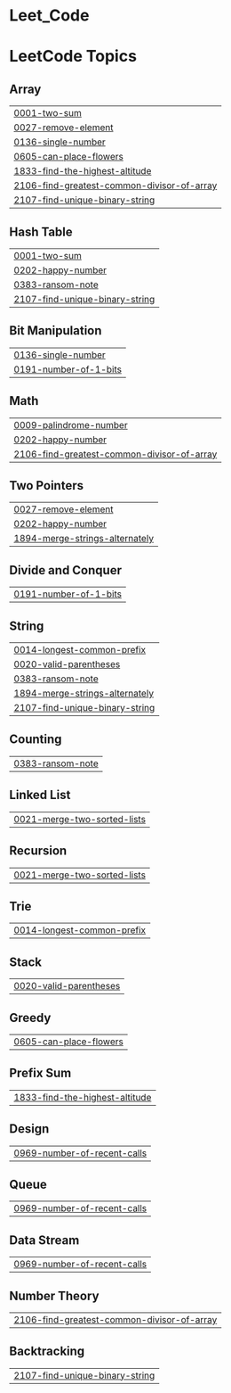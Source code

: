 # Leet_Code
<!---LeetCode Topics Start-->
# LeetCode Topics
## Array
|  |
| ------- |
| [0001-two-sum](https://github.com/ElliotKoch/Leet_Code/tree/master/0001-two-sum) |
| [0027-remove-element](https://github.com/ElliotKoch/Leet_Code/tree/master/0027-remove-element) |
| [0136-single-number](https://github.com/ElliotKoch/Leet_Code/tree/master/0136-single-number) |
| [0605-can-place-flowers](https://github.com/ElliotKoch/Leet_Code/tree/master/0605-can-place-flowers) |
| [1833-find-the-highest-altitude](https://github.com/ElliotKoch/Leet_Code/tree/master/1833-find-the-highest-altitude) |
| [2106-find-greatest-common-divisor-of-array](https://github.com/ElliotKoch/Leet_Code/tree/master/2106-find-greatest-common-divisor-of-array) |
| [2107-find-unique-binary-string](https://github.com/ElliotKoch/Leet_Code/tree/master/2107-find-unique-binary-string) |
## Hash Table
|  |
| ------- |
| [0001-two-sum](https://github.com/ElliotKoch/Leet_Code/tree/master/0001-two-sum) |
| [0202-happy-number](https://github.com/ElliotKoch/Leet_Code/tree/master/0202-happy-number) |
| [0383-ransom-note](https://github.com/ElliotKoch/Leet_Code/tree/master/0383-ransom-note) |
| [2107-find-unique-binary-string](https://github.com/ElliotKoch/Leet_Code/tree/master/2107-find-unique-binary-string) |
## Bit Manipulation
|  |
| ------- |
| [0136-single-number](https://github.com/ElliotKoch/Leet_Code/tree/master/0136-single-number) |
| [0191-number-of-1-bits](https://github.com/ElliotKoch/Leet_Code/tree/master/0191-number-of-1-bits) |
## Math
|  |
| ------- |
| [0009-palindrome-number](https://github.com/ElliotKoch/Leet_Code/tree/master/0009-palindrome-number) |
| [0202-happy-number](https://github.com/ElliotKoch/Leet_Code/tree/master/0202-happy-number) |
| [2106-find-greatest-common-divisor-of-array](https://github.com/ElliotKoch/Leet_Code/tree/master/2106-find-greatest-common-divisor-of-array) |
## Two Pointers
|  |
| ------- |
| [0027-remove-element](https://github.com/ElliotKoch/Leet_Code/tree/master/0027-remove-element) |
| [0202-happy-number](https://github.com/ElliotKoch/Leet_Code/tree/master/0202-happy-number) |
| [1894-merge-strings-alternately](https://github.com/ElliotKoch/Leet_Code/tree/master/1894-merge-strings-alternately) |
## Divide and Conquer
|  |
| ------- |
| [0191-number-of-1-bits](https://github.com/ElliotKoch/Leet_Code/tree/master/0191-number-of-1-bits) |
## String
|  |
| ------- |
| [0014-longest-common-prefix](https://github.com/ElliotKoch/Leet_Code/tree/master/0014-longest-common-prefix) |
| [0020-valid-parentheses](https://github.com/ElliotKoch/Leet_Code/tree/master/0020-valid-parentheses) |
| [0383-ransom-note](https://github.com/ElliotKoch/Leet_Code/tree/master/0383-ransom-note) |
| [1894-merge-strings-alternately](https://github.com/ElliotKoch/Leet_Code/tree/master/1894-merge-strings-alternately) |
| [2107-find-unique-binary-string](https://github.com/ElliotKoch/Leet_Code/tree/master/2107-find-unique-binary-string) |
## Counting
|  |
| ------- |
| [0383-ransom-note](https://github.com/ElliotKoch/Leet_Code/tree/master/0383-ransom-note) |
## Linked List
|  |
| ------- |
| [0021-merge-two-sorted-lists](https://github.com/ElliotKoch/Leet_Code/tree/master/0021-merge-two-sorted-lists) |
## Recursion
|  |
| ------- |
| [0021-merge-two-sorted-lists](https://github.com/ElliotKoch/Leet_Code/tree/master/0021-merge-two-sorted-lists) |
## Trie
|  |
| ------- |
| [0014-longest-common-prefix](https://github.com/ElliotKoch/Leet_Code/tree/master/0014-longest-common-prefix) |
## Stack
|  |
| ------- |
| [0020-valid-parentheses](https://github.com/ElliotKoch/Leet_Code/tree/master/0020-valid-parentheses) |
## Greedy
|  |
| ------- |
| [0605-can-place-flowers](https://github.com/ElliotKoch/Leet_Code/tree/master/0605-can-place-flowers) |
## Prefix Sum
|  |
| ------- |
| [1833-find-the-highest-altitude](https://github.com/ElliotKoch/Leet_Code/tree/master/1833-find-the-highest-altitude) |
## Design
|  |
| ------- |
| [0969-number-of-recent-calls](https://github.com/ElliotKoch/Leet_Code/tree/master/0969-number-of-recent-calls) |
## Queue
|  |
| ------- |
| [0969-number-of-recent-calls](https://github.com/ElliotKoch/Leet_Code/tree/master/0969-number-of-recent-calls) |
## Data Stream
|  |
| ------- |
| [0969-number-of-recent-calls](https://github.com/ElliotKoch/Leet_Code/tree/master/0969-number-of-recent-calls) |
## Number Theory
|  |
| ------- |
| [2106-find-greatest-common-divisor-of-array](https://github.com/ElliotKoch/Leet_Code/tree/master/2106-find-greatest-common-divisor-of-array) |
## Backtracking
|  |
| ------- |
| [2107-find-unique-binary-string](https://github.com/ElliotKoch/Leet_Code/tree/master/2107-find-unique-binary-string) |
<!---LeetCode Topics End-->